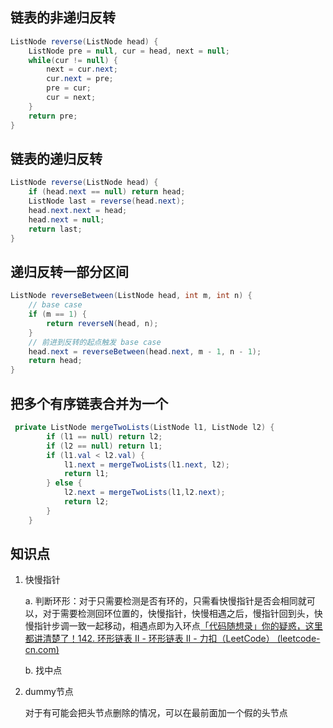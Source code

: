 ## 链表的非递归反转 

``` java
ListNode reverse(ListNode head) {
    ListNode pre = null, cur = head, next = null;
    while(cur != null) {
        next = cur.next;
        cur.next = pre;
        pre = cur;
        cur = next;
    }
    return pre;
}
```





## 链表的递归反转

```java
ListNode reverse(ListNode head) {
    if (head.next == null) return head;
    ListNode last = reverse(head.next);
    head.next.next = head;
    head.next = null;
    return last;
}
```

## 递归反转一部分区间

```java
ListNode reverseBetween(ListNode head, int m, int n) {
    // base case
    if (m == 1) {
        return reverseN(head, n);
    }
    // 前进到反转的起点触发 base case
    head.next = reverseBetween(head.next, m - 1, n - 1);
    return head;
}
```

## 把多个有序链表合并为一个

```java
 private ListNode mergeTwoLists(ListNode l1, ListNode l2) {
        if (l1 == null) return l2;
        if (l2 == null) return l1;
        if (l1.val < l2.val) {
            l1.next = mergeTwoLists(l1.next, l2);
            return l1;
        } else {
            l2.next = mergeTwoLists(l1,l2.next);
            return l2;
        }
    }
```

## 知识点 

1. 快慢指针

   a. 判断环形：对于只需要检测是否有环的，只需看快慢指针是否会相同就可以，对于需要检测回环位置的，快慢指针，快慢相遇之后，慢指针回到头，快慢指针步调一致一起移动，相遇点即为入环点[「代码随想录」你的疑惑，这里都讲清楚了！142. 环形链表 II - 环形链表 II - 力扣（LeetCode） (leetcode-cn.com)](https://leetcode-cn.com/problems/linked-list-cycle-ii/solution/142-huan-xing-lian-biao-ii-jian-hua-gong-shi-jia-2/)

   b. 找中点

2. dummy节点

   对于有可能会把头节点删除的情况，可以在最前面加一个假的头节点

   

